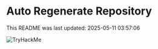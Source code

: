 # Auto Regenerate Repository

This README was last updated: 2025-05-11 03:57:06

 ![TryHackMe](https://tryhackme.com/badge/533634)